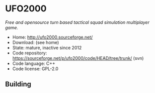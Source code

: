 # UFO2000

_Free and opensource turn based tactical squad simulation multiplayer game._

- Home: http://ufo2000.sourceforge.net/
- Download: (see home)
- State: mature, inactive since 2012
- Code repository: https://sourceforge.net/p/ufo2000/code/HEAD/tree/trunk/ (svn)
- Code language: C++
- Code license: GPL-2.0

## Building

